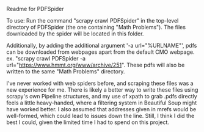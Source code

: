 Readme for PDFSpider

To use: 
Run the command "scrapy crawl PDFSpider" in the top-level directory of PDFSpider (the one containing "Math Problems"). The files downloaded by the spider will be located in this folder. 

Additionally, by adding the additional argument '-a url="%URLNAME"', pdfs can be downloaded from webpages apart from the default CMO webpage. 
ex. "scrapy crawl PDFSpider -a url="https://www.hmmt.org/www/archive/251". 
These pdfs will also be written to the same "Math Problems" directory. 


I've never worked with web spiders before, and scraping these files was a new experience for me. There is likely a better way to write these files using scrapy's own Pipeline structures, and my use of xpath to grab .pdfs directly feels a little heavy-handed, where a filtering system in Beautiful Soup might have worked better. I also assumed that addresses given in mrefs would be well-formed, which could lead to issues down the line. Still, I think I did the best I could, given the limited time I had to spend on this project. 